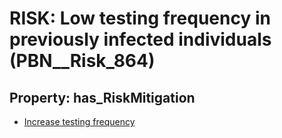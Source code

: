 # RISK: __Low testing frequency in previously infected individuals__ (PBN__Risk_864)

## Property: has_RiskMitigation

* [Increase testing frequency](PBN__RiskMitigation_1188)

